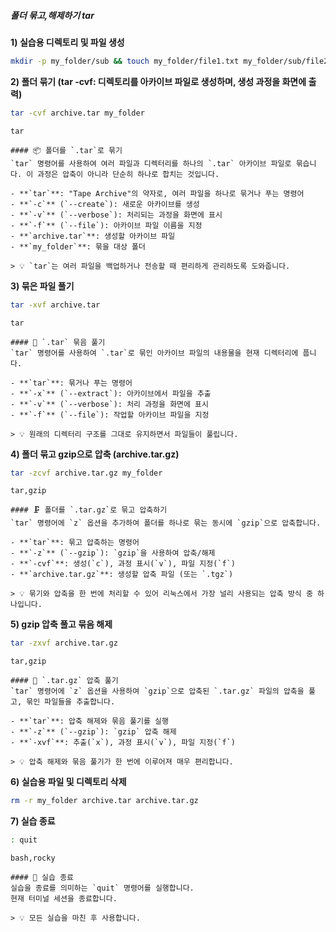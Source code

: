##### 폴더 묶고,해제하기 tar #####

**1) 실습용 디렉토리 및 파일 생성**
```bash
mkdir -p my_folder/sub && touch my_folder/file1.txt my_folder/sub/file2.txt
```

**2) 폴더 묶기 (tar -cvf: 디렉토리를 아카이브 파일로 생성하며, 생성 과정을 화면에 출력)**

```bash
tar -cvf archive.tar my_folder
```

```tech
tar
```

```desc
#### 📦 폴더를 `.tar`로 묶기
`tar` 명령어를 사용하여 여러 파일과 디렉터리를 하나의 `.tar` 아카이브 파일로 묶습니다. 이 과정은 압축이 아니라 단순히 하나로 합치는 것입니다.

- **`tar`**: "Tape Archive"의 약자로, 여러 파일을 하나로 묶거나 푸는 명령어
- **`-c`** (`--create`): 새로운 아카이브를 생성
- **`-v`** (`--verbose`): 처리되는 과정을 화면에 표시
- **`-f`** (`--file`): 아카이브 파일 이름을 지정
- **`archive.tar`**: 생성할 아카이브 파일
- **`my_folder`**: 묶을 대상 폴더

> 💡 `tar`는 여러 파일을 백업하거나 전송할 때 편리하게 관리하도록 도와줍니다.
```

**3) 묶은 파일 풀기**

```bash
tar -xvf archive.tar
```

```tech
tar
```

```desc
#### 📂 `.tar` 묶음 풀기
`tar` 명령어를 사용하여 `.tar`로 묶인 아카이브 파일의 내용물을 현재 디렉터리에 풉니다.

- **`tar`**: 묶거나 푸는 명령어
- **`-x`** (`--extract`): 아카이브에서 파일을 추출
- **`-v`** (`--verbose`): 처리 과정을 화면에 표시
- **`-f`** (`--file`): 작업할 아카이브 파일을 지정

> 💡 원래의 디렉터리 구조를 그대로 유지하면서 파일들이 풀립니다.
```

**4) 폴더 묶고 gzip으로 압축 (archive.tar.gz)**

```bash
tar -zcvf archive.tar.gz my_folder
```

```tech
tar,gzip
```

```desc
#### 🗜️ 폴더를 `.tar.gz`로 묶고 압축하기
`tar` 명령어에 `z` 옵션을 추가하여 폴더를 하나로 묶는 동시에 `gzip`으로 압축합니다.

- **`tar`**: 묶고 압축하는 명령어
- **`-z`** (`--gzip`): `gzip`을 사용하여 압축/해제
- **`-cvf`**: 생성(`c`), 과정 표시(`v`), 파일 지정(`f`)
- **`archive.tar.gz`**: 생성할 압축 파일 (또는 `.tgz`)

> 💡 묶기와 압축을 한 번에 처리할 수 있어 리눅스에서 가장 널리 사용되는 압축 방식 중 하나입니다.
```

**5) gzip 압축 풀고 묶음 해제**

```bash
tar -zxvf archive.tar.gz
```

```tech
tar,gzip
```

```desc
#### 📂 `.tar.gz` 압축 풀기
`tar` 명령어에 `z` 옵션을 사용하여 `gzip`으로 압축된 `.tar.gz` 파일의 압축을 풀고, 묶인 파일들을 추출합니다.

- **`tar`**: 압축 해제와 묶음 풀기를 실행
- **`-z`** (`--gzip`): `gzip` 압축 해제
- **`-xvf`**: 추출(`x`), 과정 표시(`v`), 파일 지정(`f`)

> 💡 압축 해제와 묶음 풀기가 한 번에 이루어져 매우 편리합니다.
```

**6) 실습용 파일 및 디렉토리 삭제**
```bash
rm -r my_folder archive.tar archive.tar.gz
```

**7) 실습 종료**

```bash
: quit
```

```tech
bash,rocky
```

```desc
#### 👋 실습 종료
실습을 종료를 의미하는 `quit` 명령어를 실행합니다.
현재 터미널 세션을 종료합니다.

> 💡 모든 실습을 마친 후 사용합니다.
```